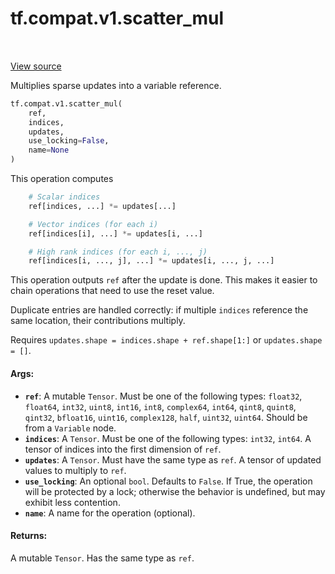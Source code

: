 <div itemscope itemtype="http://developers.google.com/ReferenceObject">
<meta itemprop="name" content="tf.compat.v1.scatter_mul" />
<meta itemprop="path" content="Stable" />
</div>

# tf.compat.v1.scatter_mul

<!-- Insert buttons -->

<table class="tfo-notebook-buttons tfo-api" align="left">
</table>

<a target="_blank" href="/code/stable/tensorflow/python/ops/state_ops.py">View source</a>



<!-- Start diff -->
Multiplies sparse updates into a variable reference.

``` python
tf.compat.v1.scatter_mul(
    ref,
    indices,
    updates,
    use_locking=False,
    name=None
)
```



<!-- Placeholder for "Used in" -->

This operation computes

```python
    # Scalar indices
    ref[indices, ...] *= updates[...]

    # Vector indices (for each i)
    ref[indices[i], ...] *= updates[i, ...]

    # High rank indices (for each i, ..., j)
    ref[indices[i, ..., j], ...] *= updates[i, ..., j, ...]
```

This operation outputs `ref` after the update is done.
This makes it easier to chain operations that need to use the reset value.

Duplicate entries are handled correctly: if multiple `indices` reference
the same location, their contributions multiply.

Requires `updates.shape = indices.shape + ref.shape[1:]` or `updates.shape =
[]`.

#### Args:


* <b>`ref`</b>: A mutable `Tensor`. Must be one of the following types: `float32`,
  `float64`, `int32`, `uint8`, `int16`, `int8`, `complex64`, `int64`,
  `qint8`, `quint8`, `qint32`, `bfloat16`, `uint16`, `complex128`, `half`,
  `uint32`, `uint64`. Should be from a `Variable` node.
* <b>`indices`</b>: A `Tensor`. Must be one of the following types: `int32`, `int64`. A
  tensor of indices into the first dimension of `ref`.
* <b>`updates`</b>: A `Tensor`. Must have the same type as `ref`. A tensor of updated
  values to multiply to `ref`.
* <b>`use_locking`</b>: An optional `bool`. Defaults to `False`. If True, the operation
  will be protected by a lock; otherwise the behavior is undefined, but may
  exhibit less contention.
* <b>`name`</b>: A name for the operation (optional).


#### Returns:

A mutable `Tensor`. Has the same type as `ref`.
